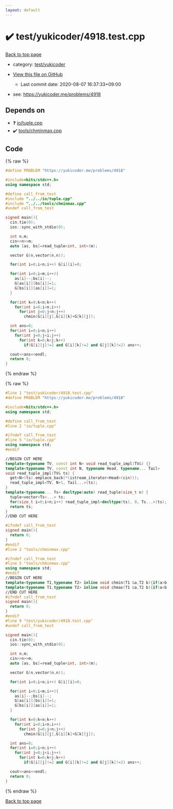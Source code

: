 ```yaml
---
layout: default
---
```


<!-- mathjax config similar to math.stackexchange -->
<script type="text/javascript" async
  src="https://cdnjs.cloudflare.com/ajax/libs/mathjax/2.7.5/MathJax.js?config=TeX-MML-AM_CHTML">
</script>
<script type="text/x-mathjax-config">
  MathJax.Hub.Config({
    TeX: { equationNumbers: { autoNumber: "AMS" }},
    tex2jax: {
      inlineMath: [ ['$','$'] ],
      processEscapes: true
    },
    "HTML-CSS": { matchFontHeight: false },
    displayAlign: "left",
    displayIndent: "2em"
  });
</script>

<script type="text/javascript" src="https://cdnjs.cloudflare.com/ajax/libs/jquery/3.4.1/jquery.min.js"></script>
<script src="https://cdn.jsdelivr.net/npm/jquery-balloon-js@1.1.2/jquery.balloon.min.js" integrity="sha256-ZEYs9VrgAeNuPvs15E39OsyOJaIkXEEt10fzxJ20+2I=" crossorigin="anonymous"></script>
<script type="text/javascript" src="../../../assets/js/copy-button.js"></script>
<link rel="stylesheet" href="../../../assets/css/copy-button.css" />


# :heavy_check_mark: test/yukicoder/4918.test.cpp

<a href="../../../index.html">Back to top page</a>

* category: <a href="../../../index.html#de60e5ba474ac43bf7562c10f5977e2d">test/yukicoder</a>
* <a href="{{ site.github.repository_url }}/blob/master/test/yukicoder/4918.test.cpp">View this file on GitHub</a>
    - Last commit date: 2020-08-07 16:37:33+09:00


* see: <a href="https://yukicoder.me/problems/4918">https://yukicoder.me/problems/4918</a>


## Depends on

* :question: <a href="../../../library/io/tuple.cpp.html">io/tuple.cpp</a>
* :heavy_check_mark: <a href="../../../library/tools/chminmax.cpp.html">tools/chminmax.cpp</a>


## Code

<a id="unbundled"></a>
{% raw %}
```cpp
#define PROBLEM "https://yukicoder.me/problems/4918"

#include<bits/stdc++.h>
using namespace std;

#define call_from_test
#include "../../io/tuple.cpp"
#include "../../tools/chminmax.cpp"
#undef call_from_test

signed main(){
  cin.tie(0);
  ios::sync_with_stdio(0);

  int n,m;
  cin>>n>>m;
  auto [as, bs]=read_tuple<int, int>(m);

  vector G(n,vector(n,n));

  for(int i=0;i<n;i++) G[i][i]=0;

  for(int i=0;i<m;i++){
    as[i]--;bs[i]--;
    G[as[i]][bs[i]]=1;
    G[bs[i]][as[i]]=1;
  }

  for(int k=0;k<n;k++)
    for(int i=0;i<n;i++)
      for(int j=0;j<n;j++)
        chmin(G[i][j],G[i][k]+G[k][j]);

  int ans=0;
  for(int i=0;i<n;i++)
    for(int j=0;j<i;j++)
      for(int k=0;k<j;k++)
        if(G[i][j]!=2 and G[i][k]!=2 and G[j][k]!=2) ans++;

  cout<<ans<<endl;
  return 0;
}

```
{% endraw %}

<a id="bundled"></a>
{% raw %}
```cpp
#line 1 "test/yukicoder/4918.test.cpp"
#define PROBLEM "https://yukicoder.me/problems/4918"

#include<bits/stdc++.h>
using namespace std;

#define call_from_test
#line 2 "io/tuple.cpp"

#ifndef call_from_test
#line 5 "io/tuple.cpp"
using namespace std;
#endif

//BEGIN CUT HERE
template<typename TV, const int N> void read_tuple_impl(TV&) {}
template<typename TV, const int N, typename Head, typename... Tail>
void read_tuple_impl(TV& ts) {
  get<N>(ts).emplace_back(*(istream_iterator<Head>(cin)));
  read_tuple_impl<TV, N+1, Tail...>(ts);
}
template<typename... Ts> decltype(auto) read_tuple(size_t n) {
  tuple<vector<Ts>...> ts;
  for(size_t i=0;i<n;i++) read_tuple_impl<decltype(ts), 0, Ts...>(ts);
  return ts;
}
//END CUT HERE

#ifndef call_from_test
signed main(){
  return 0;
}
#endif
#line 2 "tools/chminmax.cpp"

#ifndef call_from_test
#line 5 "tools/chminmax.cpp"
using namespace std;
#endif
//BEGIN CUT HERE
template<typename T1,typename T2> inline void chmin(T1 &a,T2 b){if(a>b) a=b;}
template<typename T1,typename T2> inline void chmax(T1 &a,T2 b){if(a<b) a=b;}
//END CUT HERE
#ifndef call_from_test
signed main(){
  return 0;
}
#endif
#line 9 "test/yukicoder/4918.test.cpp"
#undef call_from_test

signed main(){
  cin.tie(0);
  ios::sync_with_stdio(0);

  int n,m;
  cin>>n>>m;
  auto [as, bs]=read_tuple<int, int>(m);

  vector G(n,vector(n,n));

  for(int i=0;i<n;i++) G[i][i]=0;

  for(int i=0;i<m;i++){
    as[i]--;bs[i]--;
    G[as[i]][bs[i]]=1;
    G[bs[i]][as[i]]=1;
  }

  for(int k=0;k<n;k++)
    for(int i=0;i<n;i++)
      for(int j=0;j<n;j++)
        chmin(G[i][j],G[i][k]+G[k][j]);

  int ans=0;
  for(int i=0;i<n;i++)
    for(int j=0;j<i;j++)
      for(int k=0;k<j;k++)
        if(G[i][j]!=2 and G[i][k]!=2 and G[j][k]!=2) ans++;

  cout<<ans<<endl;
  return 0;
}

```
{% endraw %}

<a href="../../../index.html">Back to top page</a>

